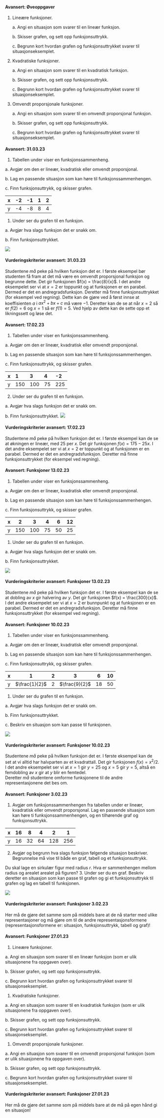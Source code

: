 #### Avansert:  Øveoppgaver

1. Lineære funksjoner.

    a.  Angi en situasjon som svarer til en lineær funksjon.

    b.  Skisser grafen, og sett opp funksjonsuttrykk.

    c.  Begrunn kort hvordan grafen og funksjonsuttrykket svarer til
        situasjonseksemplet.

2. Kvadratiske funksjoner.

    a.  Angi en situasjon som svarer til en kvadratisk funksjon.

    b.  Skisser grafen, og sett opp funksjonsuttrykk.

    c.  Begrunn kort hvordan grafen og funksjonsuttrykket svarer til
        situasjonseksemplet.

3. Omvendt proporsjonale funksjoner.

    a.  Angi en situasjon som svarer til en omvendt proporsjonal
        funksjon.

    b.  Skisser grafen, og sett opp funksjonsuttrykk.

    c.  Begrunn kort hvordan grafen og funksjonsuttrykket svarer til
        situasjonseksemplet.

#### Avansert:  31.03.23

1. Tabellen under viser en funksjonssammenheng.

a. Avgjør om den er lineær, kvadratisk eller omvendt proporsjonal.

b. Lag en passende situasjon som kan høre til funksjonssammenhengen.

c. Finn funksjonsuttrykk, og skisser grafen.

| x   | -2  | -1  | 1  |  2  |
|-----|-----|-----|----|-----|
| y   | -4  | -8  | 8  | 4   |

1. Under ser du grafen til en funksjon.

a. Avgjør hva slags funksjon det er snakk om.

b. Finn funksjonsuttrykket.

![](https://raw.githubusercontent.com/Andremartiny/MA-173/main/img/2023-03-31-09-26-46.png)

#### Vurderingskriterier avansert:  31.03.23

Studentene *må* peke på hvilken funksjon det er. I første eksempel bør studenten få fram at det må være en omvendt proporsjonal funksjon og begrunne dette. Det gir funksjonen $f(x)  = \frac{8}{x}$. I det andre eksempelet ser vi at $x = 2$ er toppunkt og at funksjonen er en parabel. Dermed er det en andregradsfunksjon. Deretter må finne funksjonsuttrykket (for eksempel ved regning). Dette kan de gjøre ved å først innse at koeffisienten $a$ i $ax^2+bx+c$ må være $-1$. Deretter kan de se at når $x = 2$ så er $f(2) = 6$ og $x=1$ så er $f(1) = 5$. Ved hjelp av dette kan de sette opp et likningssett og løse det.

#### Avansert:  17.02.23

1. Tabellen under viser en funksjonssammenheng.

a. Avgjør om den er lineær, kvadratisk eller omvendt proporsjonal.

b. Lag en passende situasjon som kan høre til funksjonssammenhengen.

c. Finn funksjonsuttrykk, og skisser grafen.

| x  | 1    | 3    | 4   | -2   |
|:---|:-----|:-----|:----|:-----|
| y  | 150  | 100  | 75  | 225  |

2. Under ser du grafen til en funksjon.

a. Avgjør hva slags funksjon det er snakk om.

b. Finn funksjonsuttrykket.
![](https://raw.githubusercontent.com/Andremartiny/MA-173/main/img/2023-03-24-20-34-15.png)

#### Vurderingskriterier avansert:  17.02.23

Studentene *må* peke på hvilken funksjon det er. I første eksempel kan de se at økningen er lineær, med $25$ per $x$.  Det gir funksjonen $f(x)  = 175 - 25x$. I det andre eksempelet ser vi at $x = 2$ er toppunkt og at funksjonen er en parabel. Dermed er det en andregradsfunksjon. Deretter må finne funksjonsuttrykket (for eksempel ved regning).

#### Avansert:  Funksjoner 13.02.23

1. Tabellen under viser en funksjonssammenheng.

a. Avgjør om den er lineær, kvadratisk eller omvendt proporsjonal.

b. Lag en passende situasjon som kan høre til funksjonssammenhengen.

c. Finn funksjonsuttrykk, og skisser grafen.

| x  | 2    | 3    | 4   | 6   | 12  |
|--- |----- |----- |---- |----- | ----- |
| y  | 150  | 100  | 75  | 50  | 25 |

1. Under ser du grafen til en funksjon.

a. Avgjør hva slags funksjon det er snakk om.

b. Finn funksjonsuttrykket.

![](https://raw.githubusercontent.com/Andremartiny/MA-173/main/img/2023-03-24-20-49-07.png)

#### Vurderingskriterier avansert:  Funksjoner 13.02.23

Studentene *må* peke på hvilken funksjon det er. I første eksempel kan de se at dobling av $x$ gir halvering av $y$. Det gir funksjonen $f(x)  = \frac{300}{x}$. I det andre eksempelet ser vi at $x = 2$ er bunnpunkt og at funksjonen er en parabel. Dermed er det en andregradsfunksjon. Deretter må finne funksjonsuttrykket (for eksempel ved regning).

#### Avansert:  Funksjoner 10.02.23

1. Tabellen under viser en funksjonssammenheng.

a. Avgjør om den er lineær, kvadratisk eller omvendt proporsjonal.

b. Lag en passende situasjon som kan høre til funksjonssammenhengen.

c. Finn funksjonsuttrykk, og skisser grafen.

| x  | 1    | 2    | 3   | 6   | 10 |
|--- |----- |----- |----- |----- |-----|
| y  | $\frac{1}{2}$ | 2  | $\frac{9}{2}$  | 18  | 50 |

1. Under ser du grafen til en funksjon.

a. Avgjør hva slags funksjon det er snakk om.

b. Finn funksjonsuttrykket.

c. Beskriv en situasjon som kan passe til funksjonen.

![](https://raw.githubusercontent.com/Andremartiny/MA-173/main/img/2023-03-24-21-04-54.png)

#### Vurderingskriterier avansert:  Funksjoner 10.02.23

Studentene *må* peke på hvilken funksjon det er. I første eksempel kan de set at vi alltid har halvparten av et kvadrattall. Det gir funksjonen $f(x)  = x^2/2$. I det andre eksempelet ser vi at $x = 1$ gir $y= 25$ og $x= 5$ gir $y = 5$, altså en femdobling av $x$ gir at $y$ blir en femtedel.  
Deretter *må* studentene omforme funksjonene til de andre representasjonene det bes om.

#### Avansert:  Funksjoner 3.02.23

1. Avgjør om funksjonssammenhengen fra tabellen under er lineær, kvadratisk eller omvendt proporsjonal. Lag en passende situasjon som kan høre ti funksjonssammenhengen, og en tilhørende graf og funksjonsuttrykk.

| x  | 16   | 8    | 4   | 2   | 1 |
|--- |--- |--- |--- |--- |---|
| y  | 16 | 32  | 64 | 128  | 256 |

2. Avgjør og begrunn hva slags funksjon følgende situasjon beskriver. Begrunnelse må vise til både en graf, tabell og et funksjonsuttrykk.

Du skal lage en sirkulær figur med radius $r$. Hva er sammenhengen mellom radius og arealet arealet på figuren?
3. Under ser du en graf. Beskriv deretter en situasjon som kan passe til grafen og gi et funksjonsuttrykk til grafen og lag en tabell til funksjonen.

![](https://raw.githubusercontent.com/Andremartiny/MA-173/main/img/2023-03-24-21-13-57.png)

#### Vurderingskriterier avansert:  Funksjoner 3.02.23

Her må de gjøre det samme som på middels bare at de nå starter med ulike representasjoner og må gjøre om til de andre representasjonsformene (representasjonsformene er: situasjon, funksjonsuttrykk, tabell og graf)!


#### Avansert:  Funksjoner 27.01.23

1. Lineære funksjoner.

a. Angi en situasjon som svarer til en lineær funksjon (som er ulik situasjonene fra oppgaven over).

b. Skisser grafen, og sett opp funksjonsuttrykk.

c. Begrunn kort hvordan grafen og funksjonsuttrykket svarer til situasjonseksemplet.

1. Kvadratiske funksjoner.

a. Angi en situasjon som svarer til en kvadratisk funksjon (som er ulik situasjonene fra oppgaven over).

b. Skisser grafen, og sett opp funksjonsuttrykk.

c. Begrunn kort hvordan grafen og funksjonsuttrykket svarer til situasjonseksemplet.  

1. Omvendt proporsjonale funksjoner.

a. Angi en situasjon som svarer til en omvendt proporsjonal funksjon (som er ulik situasjonene fra oppgaven over).

b. Skisser grafen, og sett opp funksjonsuttrykk.

c. Begrunn kort hvordan grafen og funksjonsuttrykket svarer til situasjonseksemplet.

#### Vurderingskriterier avansert:  Funksjoner 27.01.23

Her må de gjøre det samme som på middels bare at de må på egen hånd gi en situasjon!

